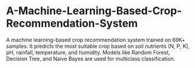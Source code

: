 # A-Machine-Learning-Based-Crop-Recommendation-System
A machine learning-based crop recommendation system trained on 69K+ samples. It predicts the most suitable crop based on soil nutrients (N, P, K), pH, rainfall, temperature, and humidity. Models like Random Forest, Decision Tree, and Naive Bayes are used for multiclass classification.
